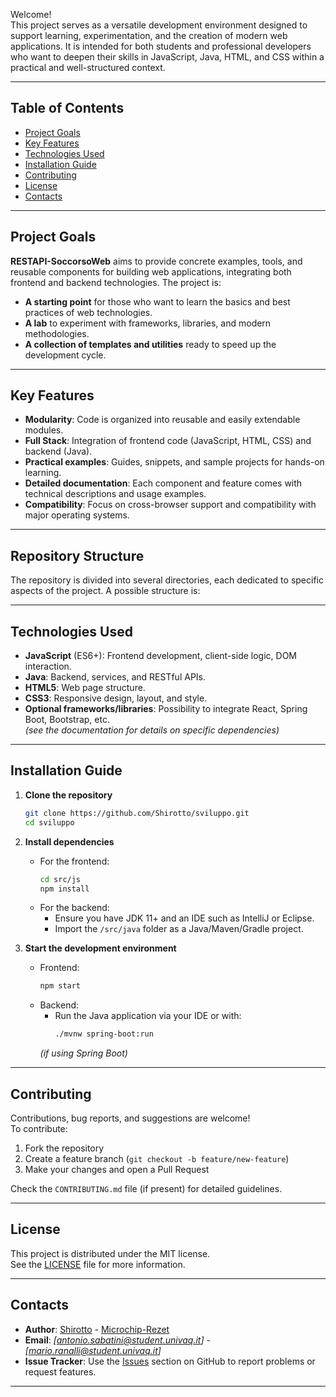 Welcome!  
This project serves as a versatile development environment designed to support learning, experimentation, and the creation of modern web applications. It is intended for both students and professional developers who want to deepen their skills in JavaScript, Java, HTML, and CSS within a practical and well-structured context.

---

## Table of Contents

- [Project Goals](#project-goals)
- [Key Features](#key-features)
- [Technologies Used](#technologies-used)
- [Installation Guide](#installation-guide)
- [Contributing](#contributing)
- [License](#license)
- [Contacts](#contacts)

---

## Project Goals

**RESTAPI-SoccorsoWeb** aims to provide concrete examples, tools, and reusable components for building web applications, integrating both frontend and backend technologies. The project is:

- **A starting point** for those who want to learn the basics and best practices of web technologies.
- **A lab** to experiment with frameworks, libraries, and modern methodologies.
- **A collection of templates and utilities** ready to speed up the development cycle.

---

## Key Features

- **Modularity**: Code is organized into reusable and easily extendable modules.
- **Full Stack**: Integration of frontend code (JavaScript, HTML, CSS) and backend (Java).
- **Practical examples**: Guides, snippets, and sample projects for hands-on learning.
- **Detailed documentation**: Each component and feature comes with technical descriptions and usage examples.
- **Compatibility**: Focus on cross-browser support and compatibility with major operating systems.

---

## Repository Structure

The repository is divided into several directories, each dedicated to specific aspects of the project. A possible structure is:

---

## Technologies Used

- **JavaScript** (ES6+): Frontend development, client-side logic, DOM interaction.
- **Java**: Backend, services, and RESTful APIs.
- **HTML5**: Web page structure.
- **CSS3**: Responsive design, layout, and style.
- **Optional frameworks/libraries**: Possibility to integrate React, Spring Boot, Bootstrap, etc.  
  _(see the documentation for details on specific dependencies)_

---

## Installation Guide

1. **Clone the repository**  
   ```bash
   git clone https://github.com/Shirotto/sviluppo.git
   cd sviluppo
   ```

2. **Install dependencies**  
   - For the frontend:
     ```bash
     cd src/js
     npm install
     ```
   - For the backend:
     - Ensure you have JDK 11+ and an IDE such as IntelliJ or Eclipse.
     - Import the `/src/java` folder as a Java/Maven/Gradle project.

3. **Start the development environment**  
   - Frontend:  
     ```bash
     npm start
     ```
   - Backend:  
     - Run the Java application via your IDE or with:
       ```bash
       ./mvnw spring-boot:run
       ```
     _(if using Spring Boot)_

---

## Contributing

Contributions, bug reports, and suggestions are welcome!  
To contribute:

1. Fork the repository
2. Create a feature branch (`git checkout -b feature/new-feature`)
3. Make your changes and open a Pull Request

Check the `CONTRIBUTING.md` file (if present) for detailed guidelines.

---

## License

This project is distributed under the MIT license.  
See the [LICENSE](LICENSE) file for more information.

---

## Contacts

- **Author**: [Shirotto](https://github.com/Shirotto) - [Microchip-Rezet](https://github.com/Microchip-Rezet)
- **Email**: _[antonio.sabatini@student.univaq.it]_ - _[mario.ranalli@student.univaq.it]_
- **Issue Tracker**: Use the [Issues](https://github.com/Shirotto/RESTAPI-SoccorsoWeb/issues) section on GitHub to report problems or request features.

---
